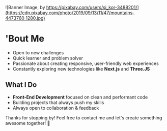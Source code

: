 ![Banner Image, by https://pixabay.com/users/si_kor-3488201/](https://cdn.pixabay.com/photo/2019/09/13/11/47/mountains-4473760_1280.jpg)

# 'Bout Me
- Open to new challenges
- Quick learner and problem solver
- Passionate about creating responsive, user-friendly web experiences
- Constantly exploring new technologies like **Next.js** and **Three.JS**

## What I Do
- **Front-End Development** focused on clean and performant code
- Building projects that always push my skills 
- Always open to collaboration & feedback

Thanks for stopping by! Feel free to contact me and let's create something awesome together! 🚀
